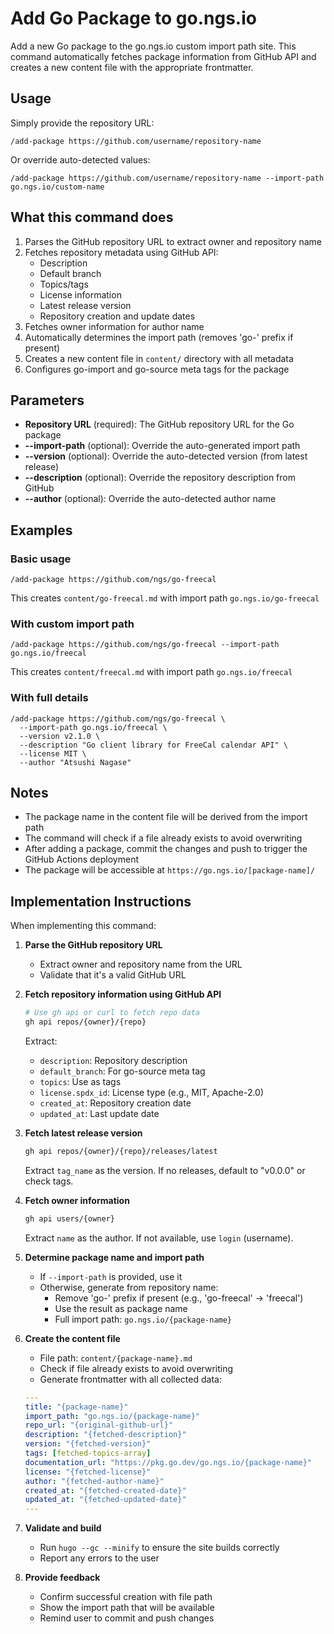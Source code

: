 # Add Go Package to go.ngs.io

Add a new Go package to the go.ngs.io custom import path site. This command automatically fetches package information from GitHub API and creates a new content file with the appropriate frontmatter.

## Usage

Simply provide the repository URL:

```
/add-package https://github.com/username/repository-name
```

Or override auto-detected values:

```
/add-package https://github.com/username/repository-name --import-path go.ngs.io/custom-name
```

## What this command does

1. Parses the GitHub repository URL to extract owner and repository name
2. Fetches repository metadata using GitHub API:
   - Description
   - Default branch
   - Topics/tags
   - License information
   - Latest release version
   - Repository creation and update dates
3. Fetches owner information for author name
4. Automatically determines the import path (removes 'go-' prefix if present)
5. Creates a new content file in `content/` directory with all metadata
6. Configures go-import and go-source meta tags for the package

## Parameters

- **Repository URL** (required): The GitHub repository URL for the Go package
- **--import-path** (optional): Override the auto-generated import path
- **--version** (optional): Override the auto-detected version (from latest release)
- **--description** (optional): Override the repository description from GitHub
- **--author** (optional): Override the auto-detected author name

## Examples

### Basic usage
```
/add-package https://github.com/ngs/go-freecal
```

This creates `content/go-freecal.md` with import path `go.ngs.io/go-freecal`

### With custom import path
```
/add-package https://github.com/ngs/go-freecal --import-path go.ngs.io/freecal
```

This creates `content/freecal.md` with import path `go.ngs.io/freecal`

### With full details
```
/add-package https://github.com/ngs/go-freecal \
  --import-path go.ngs.io/freecal \
  --version v2.1.0 \
  --description "Go client library for FreeCal calendar API" \
  --license MIT \
  --author "Atsushi Nagase"
```

## Notes

- The package name in the content file will be derived from the import path
- The command will check if a file already exists to avoid overwriting
- After adding a package, commit the changes and push to trigger the GitHub Actions deployment
- The package will be accessible at `https://go.ngs.io/[package-name]/`

## Implementation Instructions

When implementing this command:

1. **Parse the GitHub repository URL**
   - Extract owner and repository name from the URL
   - Validate that it's a valid GitHub URL

2. **Fetch repository information using GitHub API**
   ```bash
   # Use gh api or curl to fetch repo data
   gh api repos/{owner}/{repo}
   ```
   Extract:
   - `description`: Repository description
   - `default_branch`: For go-source meta tag
   - `topics`: Use as tags
   - `license.spdx_id`: License type (e.g., MIT, Apache-2.0)
   - `created_at`: Repository creation date
   - `updated_at`: Last update date

3. **Fetch latest release version**
   ```bash
   gh api repos/{owner}/{repo}/releases/latest
   ```
   Extract `tag_name` as the version. If no releases, default to "v0.0.0" or check tags.

4. **Fetch owner information**
   ```bash
   gh api users/{owner}
   ```
   Extract `name` as the author. If not available, use `login` (username).

5. **Determine package name and import path**
   - If `--import-path` is provided, use it
   - Otherwise, generate from repository name:
     - Remove 'go-' prefix if present (e.g., 'go-freecal' → 'freecal')
     - Use the result as package name
     - Full import path: `go.ngs.io/{package-name}`

6. **Create the content file**
   - File path: `content/{package-name}.md`
   - Check if file already exists to avoid overwriting
   - Generate frontmatter with all collected data:
   ```yaml
   ---
   title: "{package-name}"
   import_path: "go.ngs.io/{package-name}"
   repo_url: "{original-github-url}"
   description: "{fetched-description}"
   version: "{fetched-version}"
   tags: [fetched-topics-array]
   documentation_url: "https://pkg.go.dev/go.ngs.io/{package-name}"
   license: "{fetched-license}"
   author: "{fetched-author-name}"
   created_at: "{fetched-created-date}"
   updated_at: "{fetched-updated-date}"
   ---
   ```

7. **Validate and build**
   - Run `hugo --gc --minify` to ensure the site builds correctly
   - Report any errors to the user

8. **Provide feedback**
   - Confirm successful creation with file path
   - Show the import path that will be available
   - Remind user to commit and push changes